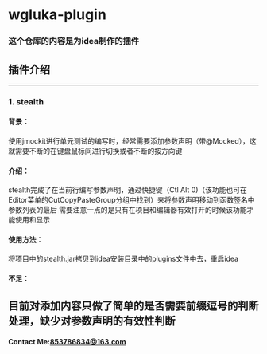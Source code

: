 # wgluka-plugin
### 这个仓库的内容是为idea制作的插件
## 插件介绍
***
### 1. stealth
#### 背景：
使用jmockit进行单元测试的编写时，经常需要添加参数声明（带@Mocked），这就需要不断的在键盘鼠标间进行切换或者不断的按方向键
#### 介绍：
stealth完成了在当前行编写参数声明，通过快捷键（Ctl Alt 0)（该功能也可在Editor菜单的CutCopyPasteGroup分组中找到）来将参数声明移动到函数签名中参数列表的最后
需要注意一点的是只有在项目和编辑器有效打开的时候该功能才能使用和显示
#### 使用方法：
将项目中的stealth.jar拷贝到idea安装目录中的plugins文件中去，重启idea
#### 不足：
目前对添加内容只做了简单的是否需要前缀逗号的判断处理，缺少对参数声明的有效性判断
---
#### Contact Me:853786834@163.com
